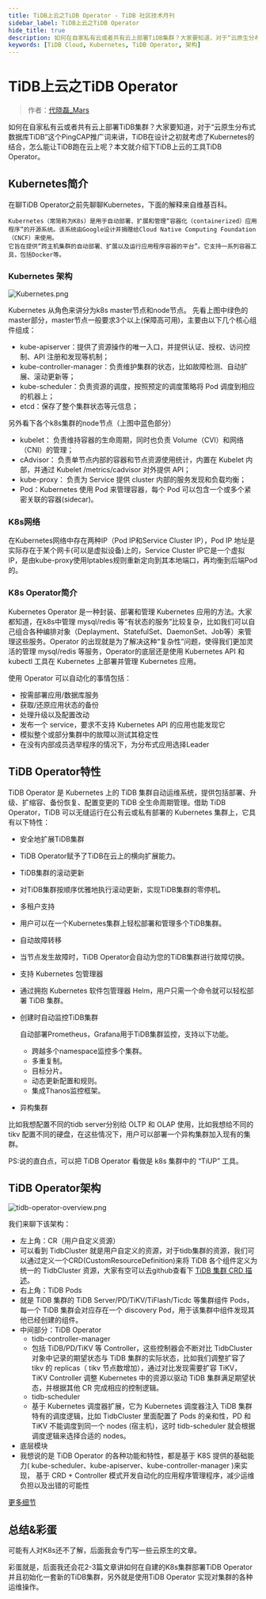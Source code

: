 ```yaml
---
title: TiDB上云之TiDB Operator - TiDB 社区技术月刊
sidebar_label: TiDB上云之TiDB Operator
hide_title: true
description: 如何在自家私有云或者共有云上部署TiDB集群？大家要知道，对于“云原生分布式数据库TiDB”这个PingCAP推广词来讲，TiDB在设计之初就考虑了Kubernetes的结合，怎么能让TiDB跑在云上呢？本文就介绍下TiDB上云的工具TiDB Operator。
keywords: [TiDB Cloud, Kubernetes, TiDB Operator, 架构]
---
```


# TiDB上云之TiDB Operator

> 作者：[代晓磊_Mars](https://tidb.net/u/%E4%BB%A3%E6%99%93%E7%A3%8A_Mars/answer)

如何在自家私有云或者共有云上部署TiDB集群？大家要知道，对于“云原生分布式数据库TiDB”这个PingCAP推广词来讲，TiDB在设计之初就考虑了Kubernetes的结合，怎么能让TiDB跑在云上呢？本文就介绍下TiDB上云的工具TiDB Operator。

## Kubernetes简介

在聊TiDB Operator之前先聊聊Kubernetes，下面的解释来自维基百科。

```none
Kubernetes（常简称为K8s）是用于自动部署、扩展和管理“容器化（containerized）应用程序”的开源系统。该系统由Google设计并捐赠给Cloud Native Computing Foundation（CNCF）来使用。
它旨在提供“跨主机集群的自动部署、扩展以及运行应用程序容器的平台”。它支持一系列容器工具，包括Docker等。
```

### Kubernetes 架构

![Kubernetes.png](https://tidb-blog.oss-cn-beijing.aliyuncs.com/media/Kubernetes-1667210570161.png)

Kubernetes 从角色来讲分为k8s master节点和node节点。 先看上图中绿色的master部分，master节点一般要求3个以上(保障高可用)，主要由以下几个核心组件组成：

- kube-apiserver：提供了资源操作的唯一入口，并提供认证、授权、访问控制、API 注册和发现等机制；
- kube-controller-manager：负责维护集群的状态，比如故障检测、自动扩展、滚动更新等；
- kube-scheduler：负责资源的调度，按照预定的调度策略将 Pod 调度到相应的机器上；
- etcd：保存了整个集群状态等元信息；

另外看下各个k8s集群的node节点（上图中蓝色部分）

- kubelet： 负责维持容器的生命周期，同时也负责 Volume（CVI）和网络（CNI）的管理；
- cAdvisor： 负责单节点内部的容器和节点资源使用统计，内置在 Kubelet 内部，并通过 Kubelet /metrics/cadvisor 对外提供 API；
- kube-proxy： 负责为 Service 提供 cluster 内部的服务发现和负载均衡；
- Pod：Kubernetes 使用 Pod 来管理容器，每个 Pod 可以包含一个或多个紧密关联的容器(sidecar)。

### K8s网络

在Kubernetes网络中存在两种IP（Pod IP和Service Cluster IP），Pod IP 地址是实际存在于某个网卡(可以是虚拟设备)上的，Service Cluster IP它是一个虚拟IP，是由kube-proxy使用Iptables规则重新定向到其本地端口，再均衡到后端Pod的。

### K8s Operator简介

Kubernetes Operator 是一种封装、部署和管理 Kubernetes 应用的方法。大家都知道，在k8s中管理 mysql/redis 等“有状态的服务”比较复杂，比如我们可以自己组合各种编排对象（Deplayment、StatefulSet、DaemonSet、Job等）来管理这些服务。Operator 的出现就是为了解决这种“复杂性”问题，使得我们更加灵活的管理 mysql/redis 等服务，Operator的底层还是使用 Kubernetes API 和 kubectl 工具在 Kubernetes 上部署并管理 Kubernetes 应用。

使用 Operator 可以自动化的事情包括：

- 按需部署应用/数据库服务
- 获取/还原应用状态的备份
- 处理升级以及配置改动
- 发布一个 service，要求不支持 Kubernetes API 的应用也能发现它
- 模拟整个或部分集群中的故障以测试其稳定性
- 在没有内部成员选举程序的情况下，为分布式应用选择Leader

## TiDB Operator特性

TiDB Operator 是 Kubernetes 上的 TiDB 集群自动运维系统，提供包括部署、升级、扩缩容、备份恢复、配置变更的 TiDB 全生命周期管理。借助 TiDB Operator，TiDB 可以无缝运行在公有云或私有部署的 Kubernetes 集群上，它具有以下特性：

- 安全地扩展TiDB集群

- TiDB Operator赋予了TiDB在云上的横向扩展能力。

- TiDB集群的滚动更新

- 对TiDB集群按顺序优雅地执行滚动更新，实现TiDB集群的零停机。

- 多租户支持

- 用户可以在一个Kubernetes集群上轻松部署和管理多个TiDB集群。

- 自动故障转移

- 当节点发生故障时，TiDB Operator会自动为您的TiDB集群进行故障切换。

- 支持 Kubernetes 包管理器

- 通过拥抱 Kubernetes 软件包管理器 Helm，用户只需一个命令就可以轻松部署 TiDB 集群。

- 创建时自动监控TiDB集群

  自动部署Prometheus，Grafana用于TiDB集群监控，支持以下功能。

  - 跨越多个namespace监控多个集群。
  - 多重复制。
  - 目标分片。
  - 动态更新配置和规则。
  - 集成Thanos监控框架。

- 异构集群

比如我想配置不同的tidb server分别给 OLTP 和 OLAP 使用，比如我想给不同的 tikv 配置不同的硬盘，在这些情况下，用户可以部署一个异构集群加入现有的集群。

PS:说的直白点，可以把 TiDB Operator 看做是 k8s 集群中的 “TiUP” 工具。

## TiDB Operator架构

![tidb-operator-overview.png](https://tidb-blog.oss-cn-beijing.aliyuncs.com/media/tidb-operator-overview-1667210602023.png)

我们来聊下该架构：

- 左上角：CR（用户自定义资源）
- 可以看到 TidbCluster 就是用户自定义的资源，对于tidb集群的资源，我们可以通过定义一个CRD(CustomResourceDefinition)来将 TiDB 各个组件定义为统一的 TidbCluster 资源，大家有空可以去github查看下 [TiDB 集群 CRD 描述](https://raw.githubusercontent.com/pingcap/tidb-operator/master/manifests/crd.yaml)。
- 右上角：TiDB Pods
- 就是 TiDB 集群的 TiDB Server/PD/TiKV/TiFlash/Ticdc 等集群组件 Pods，每一个 TiDB 集群会对应存在一个 discovery Pod，用于该集群中组件发现其他已经创建的组件。
- 中间部分：TiDB Operator
  - tidb-controller-manager 
  - 包括 TiDB/PD/TiKV 等 Controller，这些控制器会不断对比 TidbCluster 对象中记录的期望状态与 TiDB 集群的实际状态，比如我们调整扩容了 tikv 的 replicas（ tikv 节点数增加），通过对比发现需要扩容 TiKV， TiKV Controller 调整 Kubernetes 中的资源以驱动 TiDB 集群满足期望状态，并根据其他 CR 完成相应的控制逻辑。
  - tidb-scheduler
  - 基于 Kubernetes 调度器扩展，它为 Kubernetes 调度器注入 TiDB 集群特有的调度逻辑，比如 TidbCluster 里面配置了 Pods 的亲和性，PD 和 TiKV 不能调度到同一个 nodes (宿主机)，这时 tidb-scheduler 就会根据调度逻辑来选择合适的 nodes。
- 底层模块
- 我想说的是 TiDB Operator 的各种功能和特性，都是基于 K8S 提供的基础能力( kube-scheduler、kube-apiserver、kube-controller-manager )来实现， 基于 CRD + Controller 模式开发自动化的应用程序管理程序，减少运维负担以及出错的可能性

[更多细节](https://docs.pingcap.com/zh/tidb-in-kubernetes/dev/architecture)

## 总结&彩蛋

可能有人对K8s还不了解，后面我会专门写一些云原生的文章。

彩蛋就是，后面我还会花2-3篇文章讲如何在自建的K8s集群部署TiDB Operator并且初始化一套新的TiDB集群，另外就是使用TiDB Operator 实现对集群的各种运维操作。
